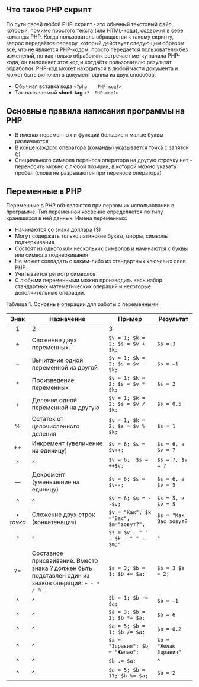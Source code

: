 ## Что такое PHP скрипт

По сути своей любой PHP-скрипт ‑ это обычный текстовый файл, который, помимо простого текста (или HTML-кода), содержит в себе команды PHP. 
Когда пользователь обращается к такому скрипту, запрос передаётся серверу, который действует следующим образом: всё, что не является PHP-кодом, просто передаётся пользователю без изменений, но как только обработчик встречает метку начала PHP-кода, он выполняет этот код и «отдаёт» пользователю результат обработки. 
PHP-код может находиться в любой части документа и может быть включен в документ одним из двух способов:  

- Обычная вставка кода ```<?php    PHP-код?>```  
- Так называемый **short-tag** ```<?  PHP-код?>```

## Основные правила написания программы на РНР

- В именах переменных и функций большие и малые буквы различаются
- В конце каждого оператора (команды) указывается точка с запятой (;)
- Специального символа переноса оператора на другую строчку нет – переносить можно с любой позиции, в которой можно указать пробел (слова не разрываются при переносе оператора)

## Переменные в PHP

Переменные в РНР объявляются при первом их использовании в программе. Тип переменной косвенно определяется по типу хранящихся в ней данных. 
Имена переменных:
- Начинаются со знака доллара ($)
- Могут содержать только латинские буквы, цифры, символы подчеркивания
- Состоят из одного или нескольких символов и начинаются с буквы или символа подчеркивания
- Не может совпадать с каким-либо из стандартных ключевых слов РНР
- Учитывается регистр символов
- С любыми переменными можно производить весь набор стандартных математических операций и некоторые дополнительные операции.

Таблица 1. Основные операции для работы с переменными

Знак  | Назначение  |  Пример | Результат 
:-:|---|---|---
 1  | 2  |  3 
 + | Сложение двух переменных. | `$v = 1; $k = 2; $s = $v + $k; ` | `$s = 3`
 – | Вычитание одной переменной из другой | `$v = 1; $k = 2; $s = $v - $k; ` | `$s = –1`
 * | Произведение переменных | `$v = 1; $k = 2; $s = $v * $k;`  | `$s = 2`
 / | Деление одной переменной на другую | `$v = 1; $k = 2; $s = $v / $k;`  | `$s = 0.5`
 % | Остаток от целочисленного деления | `$v = 1; $k = 2; $s = $v % $k; ` | `$s = 1`
 ++ | Инкремент (увеличение на единицу) | `$v = 6; $s = $v++;` | `$s = 6, а $v = 7`
^|^| `$v = 6;  $s = ++$v; ` | `$s = 7, $v = 7`
–– | Декремент (уменьшение на единицу) | `$v = 6; $s = $v--; ` | `$s = 6, а $v = 5`
^|^| `$v = 6; $s = --$v;` | `$s = 5, и $v = 5`
• *точка* | Сложение двух строк (конкатенация) | `$v = "Как"; $k ="Вас"; $m="зовут?";`  | `$s = "Как Вас зовут?`
^|^| `$s = $v . " " . $k . " " . $m;"` | ^
?= | Составное присваивание. Вместо знака ? должен быть подставлен один из знаков операций: `+ - * / % .` | `$a = 3; $b = 1; $b += $a; ` | `$b = 3 $a = 2;`
^|^| `$b = 1; $b -= $a;` | `$b = –1`
^|^| `$a = 3; $b = 2; $b *= $a;` | `$b = 6`
^|^| `$a = 5; $b = 1; $b /= $a;` | `$b = 0.2`
^|^| `$a = "Здравия"; $b = "Желаю";` | `$b = "Желаю Здравия"`
^|^| `$b .= $a;` | ^
^|^| `$a = 5; $b = 17; $b %= $a; ` | `$b = 2`